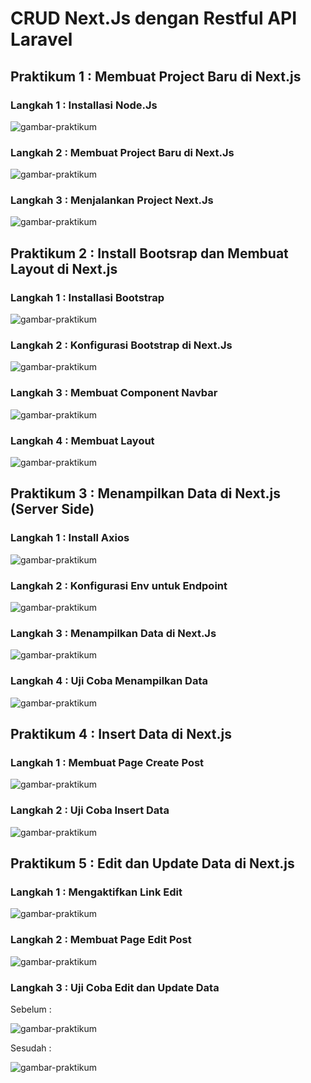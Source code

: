 # CRUD Next.Js dengan Restful API Laravel

## **Praktikum 1 : Membuat Project Baru di Next.js**

### **Langkah 1 : Installasi Node.Js**

![gambar-praktikum](images/P1_Langkah1.png)

### **Langkah 2 : Membuat Project Baru di Next.Js**

![gambar-praktikum](images/P1_Langkah2.png)

### **Langkah 3 : Menjalankan Project Next.Js**

![gambar-praktikum](images/P1_Langkah3.png)



## **Praktikum 2 : Install Bootsrap dan Membuat Layout di Next.js**

### **Langkah 1 : Installasi Bootstrap**

![gambar-praktikum](images/P2_Langkah1.png)

### **Langkah 2 : Konfigurasi Bootstrap di Next.Js**

![gambar-praktikum](images/P2_Langkah2.png)

### **Langkah 3 : Membuat Component Navbar**

![gambar-praktikum](images/P2_Langkah3.png)

### **Langkah 4 : Membuat Layout**

![gambar-praktikum](images/P2_Langkah4.png)



## **Praktikum 3 : Menampilkan Data di Next.js (Server Side)**

### **Langkah 1 : Install Axios**

![gambar-praktikum](images/P3_Langkah1.png)

### **Langkah 2 : Konfigurasi Env untuk Endpoint**

![gambar-praktikum](images/P3_Langkah2.png)

### **Langkah 3 : Menampilkan Data di Next.Js**

![gambar-praktikum](images/P3_Langkah3.png)

### **Langkah 4 : Uji Coba Menampilkan Data**

![gambar-praktikum](images/P3_Langkah4.png)



## **Praktikum 4 : Insert Data di Next.js**

### **Langkah 1 : Membuat Page Create Post**

![gambar-praktikum](images/P4_Langkah1.png)

### **Langkah 2 : Uji Coba Insert Data**

![gambar-praktikum](images/P4_Langkah2.png)



## **Praktikum 5 : Edit dan Update Data di Next.js**

### **Langkah 1 : Mengaktifkan Link Edit**

![gambar-praktikum](images/P5_Langkah1.png)

### **Langkah 2 : Membuat Page Edit Post**

![gambar-praktikum](images/P5_Langkah2.png)

### **Langkah 3 : Uji Coba Edit dan Update Data**

Sebelum :

![gambar-praktikum](images/P4_Langkah2.png)

Sesudah :

![gambar-praktikum](images/P5_Langkah3.png)


